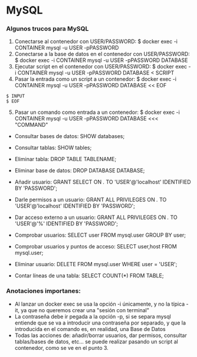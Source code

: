 # MySQL
### Algunos trucos para MySQL

1. Conectarse al contenedor con USER/PASSWORD:  $ docker exec -i CONTAINER mysql -u USER -pPASSWORD
2. Conectarse a la base de datos en el contenedor con USER/PASSWORD: $  docker exec -i CONTAINER mysql -u USER -pPASSWORD DATABASE
3. Ejecutar script en el contenedor con USER/PASSWORD: $ docker exec -i CONTAINER mysql -u USER -pPASSWORD DATABASE < SCRIPT
4. Pasar la entrada como un script a un contenedor: $ docker exec -i CONTAINER mysql -u USER -pPASSWORD DATABASE << EOF
```
$ INPUT
$ EOF
```
5. Pasar un comando como entrada a un contenedor:  $ docker exec -i CONTAINER mysql -u USER -pPASSWORD DATABASE <<<  "COMMAND"

* Consultar bases de datos: SHOW databases;
* Consultar tablas: SHOW tables;
* Eliminar tabla: DROP TABLE TABLENAME;
* Eliminar base de datos: DROP DATABASE DATABASE;

* Añadir usuario: GRANT SELECT ON *.* TO 'USER'@'localhost' IDENTIFIED BY 'PASSWORD';
* Darle permisos a un usuario: GRANT ALL PRIVILEGES ON *.* TO 'USER'@'localhost' IDENTIFIED BY 'PASSWORD';
* Dar acceso externo a un usuario: GRANT ALL PRIVILEGES ON *.* TO 'USER'@'%' IDENTIFIED BY 'PASSWORD';
* Comprobar usuarios: SELECT user FROM mysql.user GROUP BY user;
* Comprobar usuarios y puntos de acceso: SELECT user,host FROM mysql.user;
* Eliminar usuario: DELETE FROM mysql.user WHERE user = 'USER';
* Contar líneas de una tabla:  SELECT COUNT(*) FROM TABLE;

### Anotaciones importanes:
* Al lanzar un docker exec se usa la opción -i únicamente, y no la típica -it, ya que no queremos crear una "sesión con terminal"
* La contraseña debe ir pegada a la opción -p, si se separa mysql entiende que se va a introducir una contraseña por separado, y que la introducida en el comando es, en realidad, una Base de Datos
* Todas las acciones de: añadir/borrar usuarios, dar permisos, consultar tablas/bases de datos, etc… se puede realizar pasando un script al contenedor, como se ve en el punto 3.
